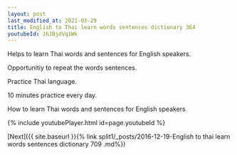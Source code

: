 ```yaml
---
layout: post
last_modified_at: 2021-03-29
title: English to Thai learn words sentences dictionary 364 
youtubeId: JhJBjdVq1Wk
---
```

 
 
Helps to learn Thai words and sentences for English speakers.

Opportunitiy to repeat the words sentences. 

Practice Thai language. 
 
10 minutes practice every day. 
 
How to learn Thai words and sentences for English speakers 
 
{% include youtubePlayer.html id=page.youtubeId %}
 
 
[Next]({{ site.baseurl }}{% link  split1/_posts/2016-12-19-English to thai learn words sentences dictionary 709 .md%})
 
